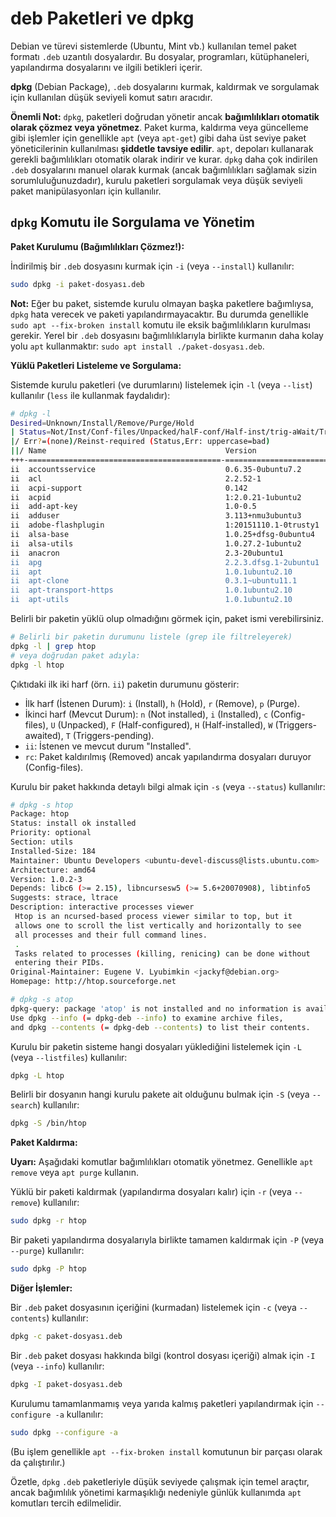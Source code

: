 # deb Paketleri ve dpkg

Debian ve türevi sistemlerde (Ubuntu, Mint vb.) kullanılan temel paket formatı `.deb` uzantılı dosyalardır. Bu dosyalar, programları, kütüphaneleri, yapılandırma dosyalarını ve ilgili betikleri içerir.

**dpkg** (Debian Package), `.deb` dosyalarını kurmak, kaldırmak ve sorgulamak için kullanılan düşük seviyeli komut satırı aracıdır.

**Önemli Not:** `dpkg`, paketleri doğrudan yönetir ancak **bağımlılıkları otomatik olarak çözmez veya yönetmez**. Paket kurma, kaldırma veya güncelleme gibi işlemler için genellikle `apt` (veya `apt-get`) gibi daha üst seviye paket yöneticilerinin kullanılması **şiddetle tavsiye edilir**. `apt`, depoları kullanarak gerekli bağımlılıkları otomatik olarak indirir ve kurar. `dpkg` daha çok indirilen `.deb` dosyalarını manuel olarak kurmak (ancak bağımlılıkları sağlamak sizin sorumluluğunuzdadır), kurulu paketleri sorgulamak veya düşük seviyeli paket manipülasyonları için kullanılır.

## `dpkg` Komutu ile Sorgulama ve Yönetim

**Paket Kurulumu (Bağımlılıkları Çözmez!):**

İndirilmiş bir `.deb` dosyasını kurmak için `-i` (veya `--install`) kullanılır:

```bash
sudo dpkg -i paket-dosyası.deb
```
**Not:** Eğer bu paket, sistemde kurulu olmayan başka paketlere bağımlıysa, `dpkg` hata verecek ve paketi yapılandırmayacaktır. Bu durumda genellikle `sudo apt --fix-broken install` komutu ile eksik bağımlılıkların kurulması gerekir. Yerel bir `.deb` dosyasını bağımlılıklarıyla birlikte kurmanın daha kolay yolu `apt` kullanmaktır: `sudo apt install ./paket-dosyası.deb`.

**Yüklü Paketleri Listeleme ve Sorgulama:**

Sistemde kurulu paketleri (ve durumlarını) listelemek için `-l` (veya `--list`) kullanılır (`less` ile kullanmak faydalıdır):

```bash
# dpkg -l
Desired=Unknown/Install/Remove/Purge/Hold
| Status=Not/Inst/Conf-files/Unpacked/halF-conf/Half-inst/trig-aWait/Trig-pend
|/ Err?=(none)/Reinst-required (Status,Err: uppercase=bad)
||/ Name                                        Version                                             Architecture Description
+++-===========================================-===================================================-============-=====================================================================================================================
ii  accountsservice                             0.6.35-0ubuntu7.2                                   amd64        query and manipulate user account information
ii  acl                                         2.2.52-1                                            amd64        Access control list utilities
ii  acpi-support                                0.142                                               amd64        scripts for handling many ACPI events
ii  acpid                                       1:2.0.21-1ubuntu2                                   amd64        Advanced Configuration and Power Interface event daemon
ii  add-apt-key                                 1.0-0.5                                             all          Command line tool to add GPG keys to the APT keyring
ii  adduser                                     3.113+nmu3ubuntu3                                   all          add and remove users and groups
ii  adobe-flashplugin                           1:20151110.1-0trusty1                               amd64        Adobe Flash Player plugin
ii  alsa-base                                   1.0.25+dfsg-0ubuntu4                                all          ALSA driver configuration files
ii  alsa-utils                                  1.0.27.2-1ubuntu2                                   amd64        Utilities for configuring and using ALSA
ii  anacron                                     2.3-20ubuntu1                                       amd64        cron-like program that doesn't go by time
ii  apg                                         2.2.3.dfsg.1-2ubuntu1                               amd64        Automated Password Generator - Standalone version
ii  apt                                         1.0.1ubuntu2.10                                     amd64        commandline package manager
ii  apt-clone                                   0.3.1~ubuntu11.1                                    all          Script to create state bundles
ii  apt-transport-https                         1.0.1ubuntu2.10                                     amd64        https download transport for APT
ii  apt-utils                                   1.0.1ubuntu2.10                                     amd64        package management related utility programs
```

Belirli bir paketin yüklü olup olmadığını görmek için, paket ismi verebilirsiniz.

```bash
# Belirli bir paketin durumunu listele (grep ile filtreleyerek)
dpkg -l | grep htop
# veya doğrudan paket adıyla:
dpkg -l htop 
```
Çıktıdaki ilk iki harf (örn. `ii`) paketin durumunu gösterir:
*   İlk harf (İstenen Durum): `i` (Install), `h` (Hold), `r` (Remove), `p` (Purge).
*   İkinci harf (Mevcut Durum): `n` (Not installed), `i` (Installed), `c` (Config-files), `U` (Unpacked), `F` (Half-configured), `H` (Half-installed), `W` (Triggers-awaited), `T` (Triggers-pending).
*   `ii`: İstenen ve mevcut durum "Installed".
*   `rc`: Paket kaldırılmış (Removed) ancak yapılandırma dosyaları duruyor (Config-files).

Kurulu bir paket hakkında detaylı bilgi almak için `-s` (veya `--status`) kullanılır:

```bash
# dpkg -s htop
Package: htop
Status: install ok installed
Priority: optional
Section: utils
Installed-Size: 184
Maintainer: Ubuntu Developers <ubuntu-devel-discuss@lists.ubuntu.com>
Architecture: amd64
Version: 1.0.2-3
Depends: libc6 (>= 2.15), libncursesw5 (>= 5.6+20070908), libtinfo5
Suggests: strace, ltrace
Description: interactive processes viewer
 Htop is an ncursed-based process viewer similar to top, but it
 allows one to scroll the list vertically and horizontally to see
 all processes and their full command lines.
 .
 Tasks related to processes (killing, renicing) can be done without
 entering their PIDs.
Original-Maintainer: Eugene V. Lyubimkin <jackyf@debian.org>
Homepage: http://htop.sourceforge.net
```

```bash
# dpkg -s atop
dpkg-query: package 'atop' is not installed and no information is available
Use dpkg --info (= dpkg-deb --info) to examine archive files,
and dpkg --contents (= dpkg-deb --contents) to list their contents.
```

Kurulu bir paketin sisteme hangi dosyaları yüklediğini listelemek için `-L` (veya `--listfiles`) kullanılır:
```bash
dpkg -L htop
```

Belirli bir dosyanın hangi kurulu pakete ait olduğunu bulmak için `-S` (veya `--search`) kullanılır:
```bash
dpkg -S /bin/htop
```

**Paket Kaldırma:**

**Uyarı:** Aşağıdaki komutlar bağımlılıkları otomatik yönetmez. Genellikle `apt remove` veya `apt purge` kullanın.

Yüklü bir paketi kaldırmak (yapılandırma dosyaları kalır) için `-r` (veya `--remove`) kullanılır:

```bash
sudo dpkg -r htop
```

Bir paketi yapılandırma dosyalarıyla birlikte tamamen kaldırmak için `-P` (veya `--purge`) kullanılır:

```bash
sudo dpkg -P htop
```

**Diğer İşlemler:**

Bir `.deb` paket dosyasının içeriğini (kurmadan) listelemek için `-c` (veya `--contents`) kullanılır:

```bash
dpkg -c paket-dosyası.deb
```

Bir `.deb` paket dosyası hakkında bilgi (kontrol dosyası içeriği) almak için `-I` (veya `--info`) kullanılır:
```bash
dpkg -I paket-dosyası.deb
```

Kurulumu tamamlanmamış veya yarıda kalmış paketleri yapılandırmak için `--configure -a` kullanılır:
```bash
sudo dpkg --configure -a
```
(Bu işlem genellikle `apt --fix-broken install` komutunun bir parçası olarak da çalıştırılır.)

Özetle, `dpkg` `.deb` paketleriyle düşük seviyede çalışmak için temel araçtır, ancak bağımlılık yönetimi karmaşıklığı nedeniyle günlük kullanımda `apt` komutları tercih edilmelidir.
